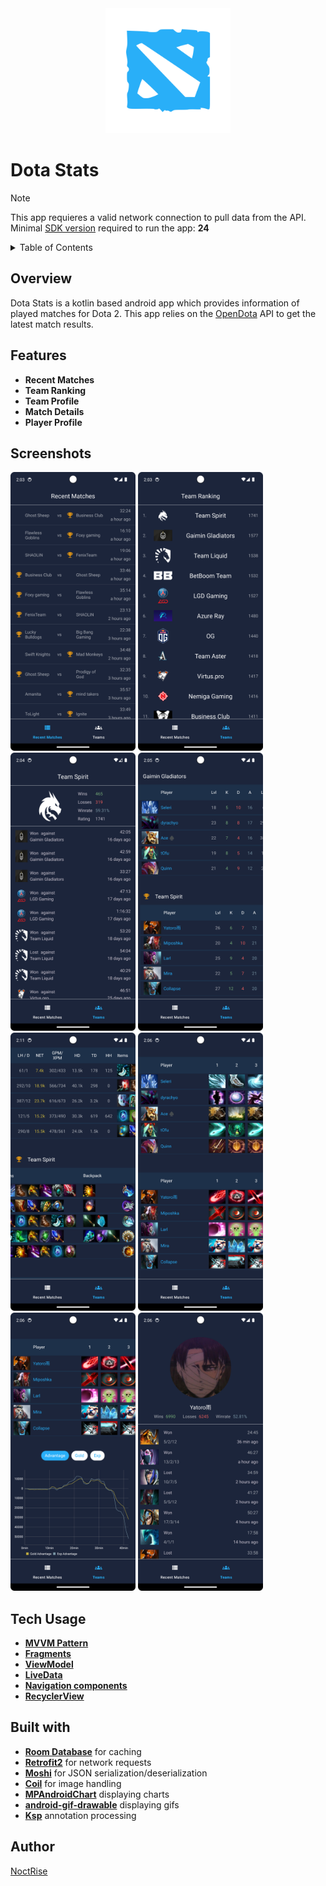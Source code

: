 
<div align="center">
  <a >
    <img src="images/logo.png" alt="Logo" width="200" height="200">
  </a>
  </div>  



# Dota Stats

  

>[!NOTE] 
>This app requieres a valid network connection to pull data from the API.<br>Minimal [SDK version](https://apilevels.com) required to run the app: **24**

  
<!-- TABLE OF CONTENTS -->
<details>
  <summary>Table of Contents</summary>
  <ol>
    <li>
      <a href="#overview">Overview</a></li>
    <li><a href="#features">Features</a></li>
    <li><a href="#tech-usage">Tech Usage</a></li>
    <li><a href="#built-with">Built with</a></li>
    <li><a href="#author">Author</a></li>
  </ol>
</details>



## Overview

  

Dota Stats is a kotlin based android app which provides information of played matches for Dota 2. This app relies on the [OpenDota](https://www.opendota.com/) API
to get the latest match results.

## Features
- **Recent Matches**
- **Team Ranking**
- **Team Profile**
- **Match Details**
- **Player Profile**

## Screenshots

<p float="left">
  <img src="images/home.png" width="200" />
  <img src="images/team_ranking.png" width="200" />
  <img src="images/team_profile.png" width="200" />
  <img src="images/match_detail1.png" width="200" />
  <img src="images/match_detail2.png" width="200" />
  <img src="images/match_detail3.png" width="200" />
  <img src="images/match_detail4.png" width="200" />
  <img src="images/player_profile.png" width="200" />
  
</p>


## Tech Usage
- **[MVVM Pattern](https://www.geeksforgeeks.org/mvvm-model-view-viewmodel-architecture-pattern-in-android/)**
- **[Fragments](https://developer.android.com/guide/fragments)**
- **[ViewModel](https://developer.android.com/topic/libraries/architecture/viewmodel)**
- **[LiveData](https://developer.android.com/topic/libraries/architecture/livedata)**
- **[Navigation components](https://developer.android.com/guide/navigation/get-started)**
- **[RecyclerView](https://developer.android.com/reference/androidx/recyclerview/widget/RecyclerView)** 


## Built with
- **[Room Database](https://developer.android.com/training/data-storage/room)** for caching
- **[Retrofit2](https://github.com/square/retrofit)** for network requests
- **[Moshi](https://github.com/square/moshi)** for JSON serialization/deserialization
- **[Coil](https://github.com/coil-kt/coil)** for image handling
- **[MPAndroidChart](https://github.com/PhilJay/MPAndroidChart)** displaying charts
- **[android-gif-drawable](https://github.com/koral--/android-gif-drawable)** displaying gifs
- **[Ksp](https://github.com/google/ksp)** annotation processing 



## Author
[NoctRise](https://github.com/noctRise/)




